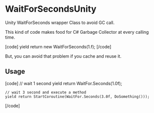 # WaitForSecondsUnity
Unity WaitForSeconds wrapper Class to avoid GC call.

This kind of code makes food for C# Garbage Collector at every calling time.

[code]
yield return new WaitForSeconds(1.f); 
[/code]

But, you can avoid that problem if you cache and reuse it.


## Usage ## 
[code]
    // wait 1 second 
    yield return WaitFor.Seconds(1.0f);
    
    // wait 3 second and execute a method
    yield return StartCoroutine(WaitFor.Seconds(3.0f, DoSomething()));
[/code]


